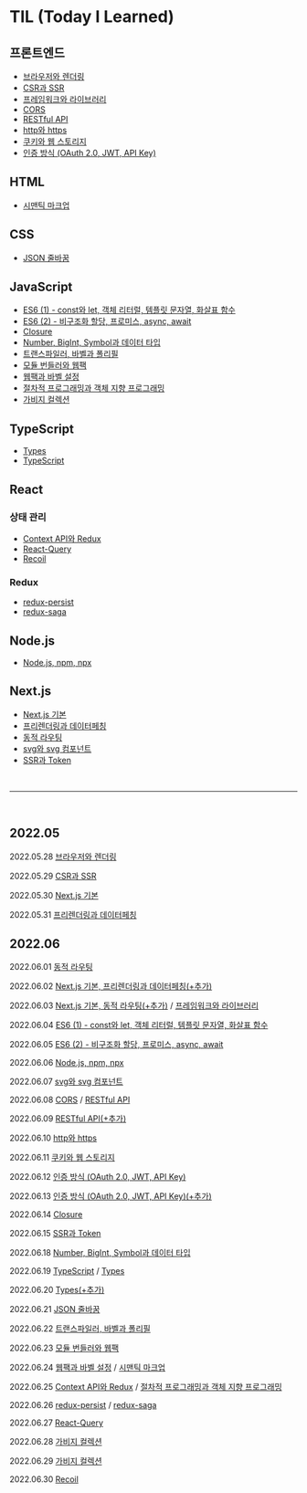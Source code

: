 # TIL (Today I Learned)

## 프론트엔드

- [브라우저와 렌더링](https://github.com/soonzero/TIL/blob/main/프론트엔드/브라우저와%20렌더링.md)
- [CSR과 SSR](https://github.com/soonzero/TIL/blob/main/프론트엔드/CSR과%20SSR.md)
- [프레임워크와 라이브러리](https://github.com/soonzero/TIL/blob/main/프론트엔드/프레임워크와%20라이브러리.md)
- [CORS](https://github.com/soonzero/TIL/blob/main/프론트엔드/CORS.md)
- [RESTful API](https://github.com/soonzero/TIL/blob/main/프론트엔드/RESTful%20API.md)
- [http와 https](https://github.com/soonzero/TIL/blob/main/프론트엔드/http와%20https.md)
- [쿠키와 웹 스토리지](https://github.com/soonzero/TIL/blob/main/프론트엔드/쿠키와%20웹%20스토리지.md)
- [인증 방식 (OAuth 2.0, JWT, API Key)](<https://github.com/soonzero/TIL/blob/main/프론트엔드/인증%20방식%20(OAuth%202.0,%20JWT,%20API%20Key).md>)

## HTML

- [시맨틱 마크업](https://github.com/soonzero/TIL/blob/main/HTML/시맨틱%20마크업.md)

## CSS

- [JSON 줄바꿈](https://github.com/soonzero/TIL/blob/main/CSS/JSON%20줄바꿈.md)

## JavaScript

- [ES6 (1) - const와 let, 객체 리터럴, 템플릿 문자열, 화살표 함수](<https://github.com/soonzero/TIL/blob/main/JS/ES6%20(1)%20-%20const와%20let%2C%20객체%20리터럴%2C%20템플릿%20문자열%2C%20화살표%20함수.md>)
- [ES6 (2) - 비구조화 할당, 프로미스, async, await](<https://github.com/soonzero/TIL/blob/main/JS/ES6%20(2)%20-%20비구조화%20할당%2C%20프로미스%2C%20async%2C%20await.md>)
- [Closure](https://github.com/soonzero/TIL/blob/main/JS/Closure.md)
- [Number, BigInt, Symbol과 데이터 타입](https://github.com/soonzero/TIL/blob/main/JS/Number,%20BigInt,%20Symbol과%20데이터%20타입.md)
- [트랜스파일러, 바벨과 폴리필](https://github.com/soonzero/TIL/blob/main/JS/트랜스파일러,%20바벨과%20폴리필.md)
- [모듈 번들러와 웹팩](https://github.com/soonzero/TIL/blob/main/JS/모듈%20번들러와%20웹팩.md)
- [웹팩과 바벨 설정](https://github.com/soonzero/TIL/blob/main/JS/웹팩과%20바벨%20설정.md)
- [절차적 프로그래밍과 객체 지향 프로그래밍](https://github.com/soonzero/TIL/blob/main/JS/절차적%20프로그래밍과%20객체%20지향%20프로그래밍.md)
- [가비지 컬렉션](https://github.com/soonzero/TIL/blob/main/JS/가비지%20컬렉션.md)

## TypeScript

- [Types](https://github.com/soonzero/TIL/blob/main/TypeScript/Types.md)
- [TypeScript](https://github.com/soonzero/TIL/blob/main/TypeScript/TypeScript.md)

## React

### 상태 관리

- [Context API와 Redux](https://github.com/soonzero/TIL/blob/main/React/상태%20관리/Context%20API와%20Redux.md)
- [React-Query](https://github.com/soonzero/TIL/blob/main/React/상태%20관리/React-Query.md)
- [Recoil](https://github.com/soonzero/TIL/blob/main/React/상태%20관리/Recoil.md)

### Redux

- [redux-persist](https://github.com/soonzero/TIL/blob/main/React/redux/redux-persist.md)
- [redux-saga](https://github.com/soonzero/TIL/blob/main/React/redux/redux-saga.md)

## Node.js

- [Node.js, npm, npx](https://github.com/soonzero/TIL/blob/main/Node.js/Node.js%2C%20npm%2C%20npx.md)

## Next.js

- [Next.js 기본](https://github.com/soonzero/TIL/blob/main/Next.js/Next.js%20기본.md)
- [프리렌더링과 데이터페칭](https://github.com/soonzero/TIL/blob/main/Next.js/프리렌더링과%20데이터페칭.md)
- [동적 라우팅](https://github.com/soonzero/TIL/blob/main/Next.js/동적%20라우팅.md)
- [svg와 svg 컴포넌트](https://github.com/soonzero/TIL/blob/main/Next.js/svg와%20svg컴포넌트.md)
- [SSR과 Token](https://github.com/soonzero/TIL/blob/main/Next.js/SSR과%20Token.md)

<br />
<hr />
<br />

## 2022.05

2022.05.28 [브라우저와 렌더링](https://github.com/soonzero/TIL/blob/main/프론트엔드/브라우저와%20렌더링.md)

2022.05.29 [CSR과 SSR](https://github.com/soonzero/TIL/blob/main/프론트엔드/CSR과%20SSR.md)

2022.05.30 [Next.js 기본](https://github.com/soonzero/TIL/blob/main/Next.js/Next.js%20기본.md)

2022.05.31 [프리렌더링과 데이터페칭](https://github.com/soonzero/TIL/blob/main/Next.js/프리렌더링과%20데이터페칭.md)

## 2022.06

2022.06.01 [동적 라우팅](https://github.com/soonzero/TIL/blob/main/Next.js/동적%20라우팅.md)

2022.06.02 [Next.js 기본, 프리렌더링과 데이터페칭(+추가)](https://github.com/soonzero/TIL/commit/31258919c43457b47f5b840d7c1debd5fd3d84bd)

2022.06.03 [Next.js 기본, 동적 라우팅(+추가)](https://github.com/soonzero/TIL/commit/3832d1f406fb2a650595917ea622a75e21860381) / [프레임워크와 라이브러리](https://github.com/soonzero/TIL/blob/main/프론트엔드/프레임워크와%20라이브러리.md)

2022.06.04 [ES6 (1) - const와 let, 객체 리터럴, 템플릿 문자열, 화살표 함수](<https://github.com/soonzero/TIL/blob/main/JS/ES6%20(1)%20-%20const와%20let%2C%20객체%20리터럴%2C%20템플릿%20문자열%2C%20화살표%20함수.md>)

2022.06.05 [ES6 (2) - 비구조화 할당, 프로미스, async, await](<https://github.com/soonzero/TIL/blob/main/JS/ES6%20(2)%20-%20비구조화%20할당%2C%20프로미스%2C%20async%2C%20await.md>)

2022.06.06 [Node.js, npm, npx](https://github.com/soonzero/TIL/blob/main/Node.js/Node.js%2C%20npm%2C%20npx.md)

2022.06.07 [svg와 svg 컴포넌트](https://github.com/soonzero/TIL/blob/main/Next.js/svg와%20svg컴포넌트.md)

2022.06.08 [CORS](https://github.com/soonzero/TIL/blob/main/프론트엔드/CORS.md) / [RESTful API](https://github.com/soonzero/TIL/blob/main/프론트엔드/RESTful%20API.md)

2022.06.09 [RESTful API(+추가)](https://github.com/soonzero/TIL/blob/main/프론트엔드/RESTful%20API.md)

2022.06.10 [http와 https](https://github.com/soonzero/TIL/blob/main/프론트엔드/http와%20https.md)

2022.06.11 [쿠키와 웹 스토리지](https://github.com/soonzero/TIL/blob/main/프론트엔드/쿠키와%20웹%20스토리지.md)

2022.06.12 [인증 방식 (OAuth 2.0, JWT, API Key)](<https://github.com/soonzero/TIL/blob/main/프론트엔드/인증%20방식%20(OAuth%202.0,%20JWT,%20API%20Key).md>)

2022.06.13 [인증 방식 (OAuth 2.0, JWT, API Key)(+추가)](<https://github.com/soonzero/TIL/blob/main/프론트엔드/인증%20방식%20(OAuth%202.0,%20JWT,%20API%20Key).md>)

2022.06.14 [Closure](https://github.com/soonzero/TIL/blob/main/JS/Closure.md)

2022.06.15 [SSR과 Token](https://github.com/soonzero/TIL/blob/main/Next.js/SSR과%20Token.md)

2022.06.18 [Number, BigInt, Symbol과 데이터 타입](https://github.com/soonzero/TIL/blob/main/JS/Number,%20BigInt,%20Symbol과%20데이터%20타입.md)

2022.06.19 [TypeScript](https://github.com/soonzero/TIL/blob/main/TypeScript/TypeScript.md) / [Types](https://github.com/soonzero/TIL/blob/main/TypeScript/Types.md)

2022.06.20 [Types(+추가)](https://github.com/soonzero/TIL/blob/main/TypeScript/Types.md)

2022.06.21 [JSON 줄바꿈](https://github.com/soonzero/TIL/blob/main/CSS/JSON%20줄바꿈.md)

2022.06.22 [트랜스파일러, 바벨과 폴리필](https://github.com/soonzero/TIL/blob/main/JS/트랜스파일러,%20바벨과%20폴리필.md)

2022.06.23 [모듈 번들러와 웹팩](https://github.com/soonzero/TIL/blob/main/JS/모듈%20번들러와%20웹팩.md)

2022.06.24 [웹팩과 바벨 설정](https://github.com/soonzero/TIL/blob/main/JS/웹팩과%20바벨%20설정.md) / [시맨틱 마크업](https://github.com/soonzero/TIL/blob/main/HTML/시맨틱%20마크업.md)

2022.06.25 [Context API와 Redux](https://github.com/soonzero/TIL/blob/main/React/상태%20관리/Context%20API와%20Redux.md) / [절차적 프로그래밍과 객체 지향 프로그래밍](https://github.com/soonzero/TIL/blob/main/JS/절차적%20프로그래밍과%20객체%20지향%20프로그래밍.md)

2022.06.26 [redux-persist](https://github.com/soonzero/TIL/blob/main/React/redux/redux-persist.md) / [redux-saga](https://github.com/soonzero/TIL/blob/main/React/redux/redux-saga.md)

2022.06.27 [React-Query](https://github.com/soonzero/TIL/blob/main/React/상태%20관리/React-Query.md)

2022.06.28 [가비지 컬렉션](https://github.com/soonzero/TIL/blob/main/JS/가비지%20컬렉션.md)

2022.06.29 [가비지 컬렉션](https://github.com/soonzero/TIL/blob/main/JS/가비지%20컬렉션.md)

2022.06.30 [Recoil](https://github.com/soonzero/TIL/blob/main/React/상태%20관리/Recoil.md)

